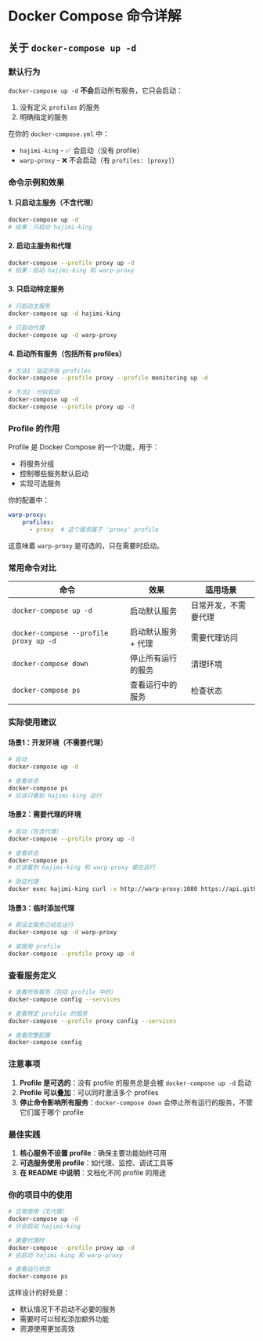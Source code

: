 # Docker Compose 命令详解

## 关于 `docker-compose up -d`

### 默认行为

`docker-compose up -d` **不会**启动所有服务，它只会启动：
1. 没有定义 `profiles` 的服务
2. 明确指定的服务

在你的 `docker-compose.yml` 中：
- `hajimi-king` - ✅ 会启动（没有 profile）
- `warp-proxy` - ❌ 不会启动（有 `profiles: [proxy]`）

### 命令示例和效果

#### 1. 只启动主服务（不含代理）
```bash
docker-compose up -d
# 结果：只启动 hajimi-king
```

#### 2. 启动主服务和代理
```bash
docker-compose --profile proxy up -d
# 结果：启动 hajimi-king 和 warp-proxy
```

#### 3. 只启动特定服务
```bash
# 只启动主服务
docker-compose up -d hajimi-king

# 只启动代理
docker-compose up -d warp-proxy
```

#### 4. 启动所有服务（包括所有 profiles）
```bash
# 方法1：指定所有 profiles
docker-compose --profile proxy --profile monitoring up -d

# 方法2：分别启动
docker-compose up -d
docker-compose --profile proxy up -d
```

### Profile 的作用

Profile 是 Docker Compose 的一个功能，用于：
- 将服务分组
- 控制哪些服务默认启动
- 实现可选服务

你的配置中：
```yaml
warp-proxy:
    profiles:
      - proxy  # 这个服务属于 'proxy' profile
```

这意味着 `warp-proxy` 是可选的，只在需要时启动。

### 常用命令对比

| 命令 | 效果 | 适用场景 |
|------|------|----------|
| `docker-compose up -d` | 启动默认服务 | 日常开发，不需要代理 |
| `docker-compose --profile proxy up -d` | 启动默认服务 + 代理 | 需要代理访问 |
| `docker-compose down` | 停止所有运行的服务 | 清理环境 |
| `docker-compose ps` | 查看运行中的服务 | 检查状态 |

### 实际使用建议

#### 场景1：开发环境（不需要代理）
```bash
# 启动
docker-compose up -d

# 查看状态
docker-compose ps
# 应该只看到 hajimi-king 运行
```

#### 场景2：需要代理的环境
```bash
# 启动（包含代理）
docker-compose --profile proxy up -d

# 查看状态
docker-compose ps
# 应该看到 hajimi-king 和 warp-proxy 都在运行

# 验证代理
docker exec hajimi-king curl -x http://warp-proxy:1080 https://api.github.com
```

#### 场景3：临时添加代理
```bash
# 假设主服务已经在运行
docker-compose up -d warp-proxy

# 或使用 profile
docker-compose --profile proxy up -d
```

### 查看服务定义

```bash
# 查看所有服务（包括 profile 中的）
docker-compose config --services

# 查看特定 profile 的服务
docker-compose --profile proxy config --services

# 查看完整配置
docker-compose config
```

### 注意事项

1. **Profile 是可选的**：没有 profile 的服务总是会被 `docker-compose up -d` 启动
2. **Profile 可以叠加**：可以同时激活多个 profiles
3. **停止命令影响所有服务**：`docker-compose down` 会停止所有运行的服务，不管它们属于哪个 profile

### 最佳实践

1. **核心服务不设置 profile**：确保主要功能始终可用
2. **可选服务使用 profile**：如代理、监控、调试工具等
3. **在 README 中说明**：文档化不同 profile 的用途

### 你的项目中的使用

```bash
# 日常使用（无代理）
docker-compose up -d
# 只会启动 hajimi-king

# 需要代理时
docker-compose --profile proxy up -d
# 会启动 hajimi-king 和 warp-proxy

# 查看运行状态
docker-compose ps
```

这样设计的好处是：
- 默认情况下不启动不必要的服务
- 需要时可以轻松添加额外功能
- 资源使用更加高效